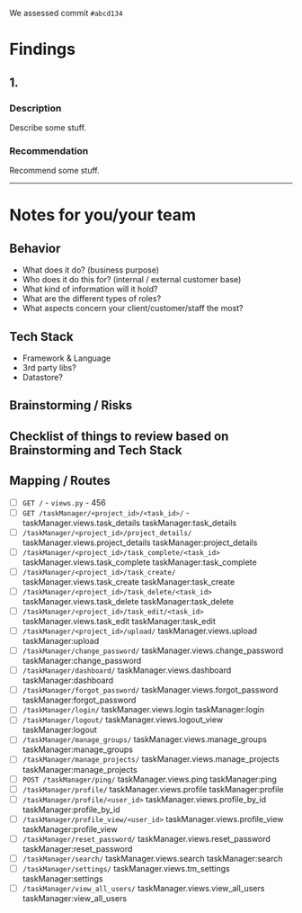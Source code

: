 We assessed commit `#abcd134`

# Findings

## 1.

### Description

Describe some stuff.

### Recommendation

Recommend some stuff.

---

# Notes for you/your team

## Behavior

* What does it do? (business purpose)
* Who does it do this for? (internal / external customer base)
* What kind of information will it hold?
* What are the different types of roles?
* What aspects concern your client/customer/staff the most?

## Tech Stack

* Framework & Language
* 3rd party libs?
* Datastore?

## Brainstorming / Risks

## Checklist of things to review based on Brainstorming and Tech Stack

## Mapping / Routes

- [ ] `GET /` - `views.py` - 456
- [ ] `GET /taskManager/<project_id>/<task_id>/` - 	taskManager.views.task_details	taskManager:task_details
- [ ] `/taskManager/<project_id>/project_details/`	taskManager.views.project_details	taskManager:project_details
- [ ] `/taskManager/<project_id>/task_complete/<task_id>`	taskManager.views.task_complete	taskManager:task_complete
- [ ] `/taskManager/<project_id>/task_create/`	taskManager.views.task_create	taskManager:task_create
- [ ] `/taskManager/<project_id>/task_delete/<task_id>`	taskManager.views.task_delete	taskManager:task_delete
- [ ] `/taskManager/<project_id>/task_edit/<task_id>`	taskManager.views.task_edit	taskManager:task_edit
- [ ] `/taskManager/<project_id>/upload/`	taskManager.views.upload	taskManager:upload
- [ ] `/taskManager/change_password/`	taskManager.views.change_password	taskManager:change_password
- [ ] `/taskManager/dashboard/`	taskManager.views.dashboard	taskManager:dashboard
- [ ] `/taskManager/forgot_password/`	taskManager.views.forgot_password	taskManager:forgot_password
- [ ] `/taskManager/login/`	taskManager.views.login	taskManager:login
- [ ] `/taskManager/logout/`	taskManager.views.logout_view	taskManager:logout
- [ ] `/taskManager/manage_groups/`	taskManager.views.manage_groups	taskManager:manage_groups
- [ ] `/taskManager/manage_projects/`	taskManager.views.manage_projects	taskManager:manage_projects
- [ ] `POST /taskManager/ping/`	taskManager.views.ping	taskManager:ping
- [ ] `/taskManager/profile/`	taskManager.views.profile	taskManager:profile
- [ ] `/taskManager/profile/<user_id>`	taskManager.views.profile_by_id	taskManager:profile_by_id
- [ ] `/taskManager/profile_view/<user_id>`	taskManager.views.profile_view	taskManager:profile_view
- [ ] `/taskManager/reset_password/`	taskManager.views.reset_password	taskManager:reset_password
- [ ] `/taskManager/search/`	taskManager.views.search	taskManager:search
- [ ] `/taskManager/settings/`	taskManager.views.tm_settings	taskManager:settings
- [ ] `/taskManager/view_all_users/`	taskManager.views.view_all_users	taskManager:view_all_users
